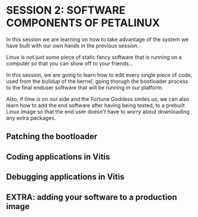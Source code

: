 # SESSION 2: SOFTWARE COMPONENTS OF PETALINUX
In this session we are learning on how to take advantage of the system we have built with our own hands in the previous session.

Linux is not just some piece of static fancy software that is running on a computer so that you can show off to your friends...

In this session, we are going to learn how to edit every single piece of code, used from the buildup of the kernel, going thorugh the bootloader process to the final enduser software that will be running in our platform.

Also, if time is on our side and the Fortune Goddess smiles us, we can also learn how to add the end software after having being tested, to a prebuilt Linux image so that the end user doesn't have to worry about downloading any extra packages.

## Patching the bootloader

## Coding applications in Vitis

## Debugging applications in Vitis

## EXTRA: adding your software to a production image